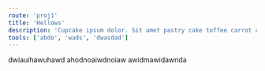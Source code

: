 ```yaml
---
route: 'proj1'
title: 'Hellows'
description: 'Cupcake ipsum dolor. Sit amet pastry cake toffee carrot cake. Cheesecake candy I love dragée cake jelly-o pie. Cheesecake sesame snaps danish lemon drops sesame snaps sugar plum cupcake powder. Cookie sweet wafer. Jelly chocolate cake dragée candy canes halvah.'
tools: ['abdo', 'wads', 'dwasdad']
---
```


dwiauihawuhawd
ahodnoaiwdnoiaw
awidmawidawnda